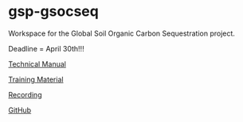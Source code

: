 # gsp-gsocseq
Workspace for the Global Soil Organic Carbon Sequestration project.

Deadline = April 30th!!!

[Technical Manual](https://fao-gsp.github.io/GSOCseq/)

[Training Material](https://drive.google.com/drive/folders/1EM0U7-uUNTdTtjCeJT8b-Uo-8D41z3fx)

[Recording](https://drive.google.com/drive/folders/1Wmv8yAMjJNmWNrf0zIP64XRoV2OXbVqQ?usp=sharing)

[GitHub](https://github.com/FAO-GSP/GBSmap)
